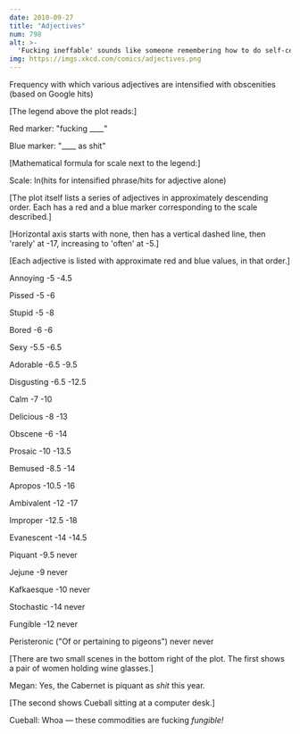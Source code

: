 ```yaml
---
date: 2010-09-27
title: "Adjectives"
num: 798
alt: >-
  'Fucking ineffable' sounds like someone remembering how to do self-censorship halfway through a phrase.
img: https://imgs.xkcd.com/comics/adjectives.png
---
```

Frequency with which various adjectives are intensified with obscenities (based on Google hits)

[The legend above the plot reads:]

Red marker: "fucking \_\_\_\_"

Blue marker: "\_\_\_\_ as shit"

[Mathematical formula for scale next to the legend:]

Scale: ln(hits for intensified phrase/hits for adjective alone)

[The plot itself lists a series of adjectives in approximately descending order.  Each has a red and a blue marker corresponding to the scale described.]

[Horizontal axis starts with none, then has a vertical dashed line, then 'rarely' at -17, increasing to 'often' at -5.]

[Each adjective is listed with approximate red and blue values, in that order.]

Annoying -5 -4.5

Pissed -5 -6

Stupid -5 -8

Bored -6 -6

Sexy -5.5 -6.5

Adorable -6.5 -9.5

Disgusting -6.5 -12.5

Calm -7 -10

Delicious -8 -13

Obscene -6 -14

Prosaic -10 -13.5

Bemused -8.5 -14

Apropos -10.5 -16

Ambivalent -12 -17

Improper -12.5 -18

Evanescent -14 -14.5

Piquant -9.5 never

Jejune -9 never

Kafkaesque -10 never

Stochastic -14 never

Fungible -12 never

Peristeronic ("Of or pertaining to pigeons") never never

[There are two small scenes in the bottom right of the plot. The first shows a pair of women holding wine glasses.]

Megan: Yes, the Cabernet is piquant as *shit* this year.

[The second shows Cueball sitting at a computer desk.]

Cueball: Whoa — these commodities are fucking *fungible!*